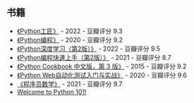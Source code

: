 ## 书籍

- [《Python工匠》](https://book.douban.com/subject/35723705/) - 2022 - 豆瓣评分 9.3
- [《Python编程》](https://book.douban.com/subject/35196328/) - 2020 - 豆瓣评分 9.2
- [《Python深度学习（第2版）》](https://book.douban.com/subject/36078304/) - 2022 - 豆瓣评分 9.5
- [《Python编程快速上手（第2版）》](https://book.douban.com/subject/35387685/) - 2021 - 豆瓣评分 8.7
- [《Python Cookbook 中文版，第 3 版》](https://book.douban.com/subject/26381341/) - 2015 - 豆瓣评分 9.2
- [《Python Web自动化测试入门与实战》](https://book.douban.com/subject/35071315/) - 2020 - 豆瓣评分 9.6
- [《程序员数学》](https://book.douban.com/subject/35689348/) - 2021 - 豆瓣评分 9.7
- [Welcome to Python 101!](https://python101.pythonlibrary.org/index.html) 
